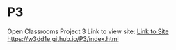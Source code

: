 # P3
Open Classrooms Project 3
Link to view site:   <a href="https://w3dd1e.github.io/P3/index.html">Link to Site </a>  https://w3dd1e.github.io/P3/index.html
